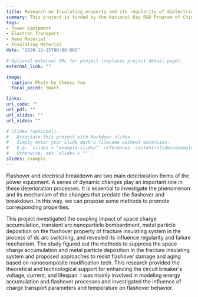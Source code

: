 ```yaml
---
title: Research on Insulating property and its regularity of dielectrics in current transfer and energy dissipation
summary: This project is funded by the National Key R&D Program of China and focuses on the electron transport and energy transfer modeling to untether the electrical breakdown and flashover mechanism of dielectrics.   
tags:
- Power Equipment
- Electron Transport
- Nano Material
- Insulating Material
date: "2020-12-15T00:00:00Z"

# Optional external URL for project (replaces project detail page).
external_link: ""

image:
  caption: Photo by Chenyu Yan
  focal_point: Smart

links:
url_code: ""
url_pdf: ""
url_slides: ""
url_video: ""

# Slides (optional).
#   Associate this project with Markdown slides.
#   Simply enter your slide deck's filename without extension.
#   E.g. `slides = "example-slides"` references `content/slides/example-slides.md`.
#   Otherwise, set `slides = ""`.
slides: example
---
```


Flashover and electrical breakdown are two main deterioration forms of the power equipment. A series of dynamic changes play an important role in these deterioration processes. It is essential to investigate the phenomenon and its mechanism of the changes that predate the flashover and breakdown. In this way, we can propose some methods to promote corresponding properties.

This project investigated the coupling impact of space charge accumulation, transient arc nanoparticle bombardment, metal particle deposition on the flashover property of fracture insulating system in the process of dc arc switching, and revealed its influence regularity and failure mechanism. The study figured out the methods to suppress the space charge accumulation and metal particle deposition in the fracture insulating system and proposed approaches to resist flashover damage and aging based on nanocomposite modification tech. This research provided the theoretical and technological support for enhancing the circuit breaker's voltage, current, and lifespan. I was mainly involved in modeling energy accumulation and flashover processes and investigated the influence of charge transport parameters and temperature on flashover behavior.